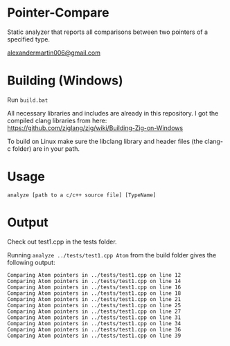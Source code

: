 # Pointer-Compare
Static analyzer that reports all comparisons between two pointers of a specified type.

alexandermartin006@gmail.com

# Building (Windows)

Run ```build.bat```

All necessary libraries and includes are already in this repository. I got the compiled clang libraries from here: https://github.com/ziglang/zig/wiki/Building-Zig-on-Windows

To build on Linux make sure the libclang library and header files (the clang-c folder) are in your path.

# Usage

```analyze [path to a c/c++ source file] [TypeName] ```

# Output

Check out test1.cpp in the tests folder.

Running ```analyze ../tests/test1.cpp Atom``` from the build folder gives the following output:

```
Comparing Atom pointers in ../tests/test1.cpp on line 12
Comparing Atom pointers in ../tests/test1.cpp on line 14
Comparing Atom pointers in ../tests/test1.cpp on line 16
Comparing Atom pointers in ../tests/test1.cpp on line 18
Comparing Atom pointers in ../tests/test1.cpp on line 21
Comparing Atom pointers in ../tests/test1.cpp on line 25
Comparing Atom pointers in ../tests/test1.cpp on line 27
Comparing Atom pointers in ../tests/test1.cpp on line 31
Comparing Atom pointers in ../tests/test1.cpp on line 34
Comparing Atom pointers in ../tests/test1.cpp on line 36
Comparing Atom pointers in ../tests/test1.cpp on line 39
```